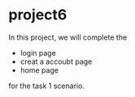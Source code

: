 # project6
In this project, we will complete the 
* login page
* creat a accoubt page
* home page 


for the task 1 scenario.
